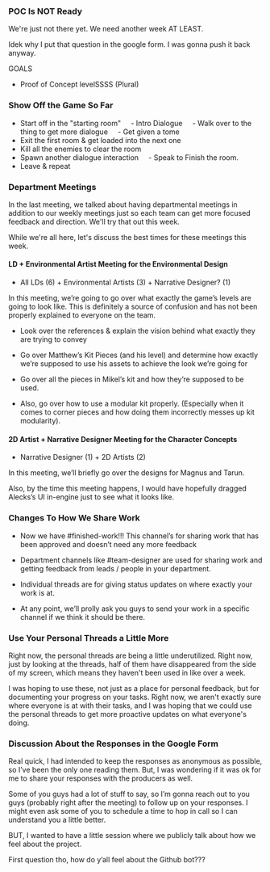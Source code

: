 ### POC Is NOT Ready

We're just not there yet. We need another week AT LEAST.

Idek why I put that question in the google form. I was gonna push it back anyway.

GOALS
- Proof of Concept levelSSSS (Plural)

### Show Off the Game So Far

- Start off in the "starting room"
    - Intro Dialogue
    - Walk over to the thing to get more dialogue
    - Get given a tome
- Exit the first room & get loaded into the next one
- Kill all the enemies to clear the room
- Spawn another dialogue interaction
    - Speak to Finish the room.
- Leave & repeat

### Department Meetings

In the last meeting, we talked about having departmental meetings in addition to our weekly meetings just so each team can get more focused feedback and direction. We'll try that out this week.

While we're all here, let's discuss the best times for these meetings this week.

#### LD + Environmental Artist Meeting for the Environmental Design

- All LDs (6) + Environmental Artists (3) + Narrative Designer? (1)

In this meeting, we’re going to go over what exactly the game’s levels are going to look like. This is definitely a source of confusion and has not been properly explained to everyone on the team. 

- Look over the references & explain the vision behind what exactly they are trying to convey

- Go over Matthew’s Kit Pieces (and his level) and determine how exactly we’re supposed to use his assets to achieve the look we’re going for

- Go over all the pieces in Mikel’s kit and how they’re supposed to be used.

- Also, go over how to use a modular kit properly. (Especially when it comes to corner pieces and how doing them incorrectly messes up kit modularity).

#### 2D Artist + Narrative Designer Meeting for the Character Concepts

- Narrative Designer (1) + 2D Artists (2)

In this meeting, we’ll briefly go over the designs for Magnus and Tarun. 

Also, by the time this meeting happens, I would have hopefully dragged Alecks’s UI in-engine just to see what it looks like.

### Changes To How We Share Work

- Now we have #finished-work!!! This channel’s for sharing work that has been approved and doesn’t need any more feedback

- Department channels like #team-designer are used for sharing work and getting feedback from leads / people in your department.

- Individual threads are for giving status updates on where exactly your work is at.

- At any point, we’ll prolly ask you guys to send your work in a specific channel if we think it should be there.

### Use Your Personal Threads a Little More

Right now, the personal threads are being a little underutilized. Right now, just by looking at the threads, half of them have disappeared from the side of my screen, which means they haven't been used in like over a week.

I was hoping to use these, not just as a place for personal feedback, but for documenting your progress on your tasks. Right now, we aren't exactly sure where everyone is at with their tasks, and I was hoping that we could use the personal threads to get more proactive updates on what everyone's doing.

### Discussion About the Responses in the Google Form

Real quick, I had intended to keep the responses as anonymous as possible, so I’ve been the only one reading them. But, I was wondering if it was ok for me to share your responses with the producers as well.

Some of you guys had a lot of stuff to say, so I’m gonna reach out to you guys (probably right after the meeting) to follow up on your responses. I might even ask some of you to schedule a time to hop in call so I can understand you a little better.

BUT, I wanted to have a little session where we publicly talk about how we feel about the project. 

First question tho, how do y’all feel about the Github bot???
